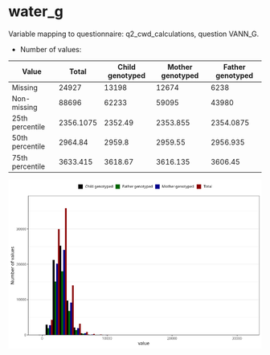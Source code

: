 # water_g
Variable mapping to questionnaire: q2_cwd_calculations, question VANN_G.
- Number of values:

| Value | Total | Child genotyped | Mother genotyped | Father genotyped |
| ----- | ----- | --------------- | ---------------- | ---------------- |
| Missing | 24927 | 13198 | 12674 | 6238 |
| Non-missing | 88696 | 62233 | 59095 | 43980 |
| 25th percentile | 2356.1075 | 2352.49 | 2353.855 | 2354.0875 |
| 50th percentile | 2964.84 | 2959.8 | 2959.55 | 2956.935 |
| 75th percentile | 3633.415 | 3618.67 | 3616.135 | 3606.45 |



![](water_g_n.png)



